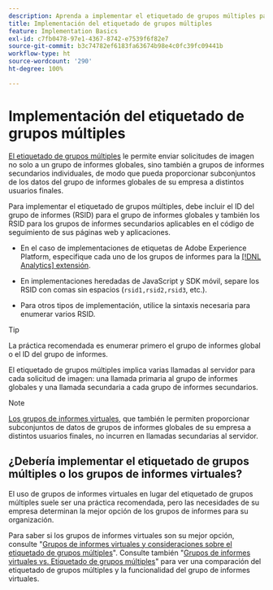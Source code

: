 ```yaml
---
description: Aprenda a implementar el etiquetado de grupos múltiples para enviar solicitudes de imagen a varios grupos de informes.
title: Implementación del etiquetado de grupos múltiples
feature: Implementation Basics
exl-id: c7fb0478-97e1-4367-8742-e7539f6f82e7
source-git-commit: b3c74782ef6183fa63674b98e4c0fc39fc09441b
workflow-type: ht
source-wordcount: '290'
ht-degree: 100%

---
```


# Implementación del etiquetado de grupos múltiples

[El etiquetado de grupos múltiples](/help/admin/c-manage-report-suites/rollup-report-suite.md) le permite enviar solicitudes de imagen no solo a un grupo de informes globales, sino también a grupos de informes secundarios individuales, de modo que pueda proporcionar subconjuntos de los datos del grupo de informes globales de su empresa a distintos usuarios finales.

Para implementar el etiquetado de grupos múltiples, debe incluir el ID del grupo de informes (RSID) para el grupo de informes globales y también los RSID para los grupos de informes secundarios aplicables en el código de seguimiento de sus páginas web y aplicaciones.

* En el caso de implementaciones de etiquetas de Adobe Experience Platform, especifique cada uno de los grupos de informes para la [[!DNL Analytics] extensión](https://experienceleague.adobe.com/docs/experience-platform/tags/extensions/adobe/analytics/overview.html?lang=es).

* En implementaciones heredadas de JavaScript y SDK móvil, separe los RSID con comas sin espacios (`rsid1,rsid2,rsid3`, etc.).

* Para otros tipos de implementación, utilice la sintaxis necesaria para enumerar varios RSID.

>[!TIP]
>
> La práctica recomendada es enumerar primero el grupo de informes global o el ID del grupo de informes.

El etiquetado de grupos múltiples implica varias llamadas al servidor para cada solicitud de imagen: una llamada primaria al grupo de informes globales y una llamada secundaria a cada grupo de informes secundarios.

>[!NOTE]
>
> [Los grupos de informes virtuales](/help/components/vrs/vrs-about.md), que también le permiten proporcionar subconjuntos de datos de grupos de informes globales de su empresa a distintos usuarios finales, no incurren en llamadas secundarias al servidor.

## ¿Debería implementar el etiquetado de grupos múltiples o los grupos de informes virtuales?

El uso de grupos de informes virtuales en lugar del etiquetado de grupos múltiples suele ser una práctica recomendada, pero las necesidades de su empresa determinan la mejor opción de los grupos de informes para su organización.

Para saber si los grupos de informes virtuales son su mejor opción, consulte &quot;[Grupos de informes virtuales y consideraciones sobre el etiquetado de grupos múltiples](/help/components/vrs/vrs-considerations.md)&quot;. Consulte también &quot;[Grupos de informes virtuales vs. Etiquetado de grupos múltiples](/help/components/vrs/vrs-about.md#section_317E4D21CCD74BC38166D2F57D214F78)&quot; para ver una comparación del etiquetado de grupos múltiples y la funcionalidad del grupo de informes virtuales.
